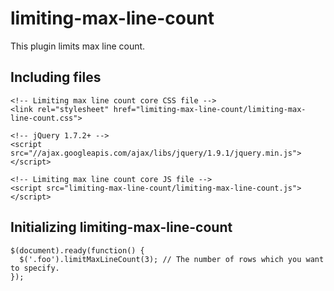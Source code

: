 # limiting-max-line-count
This plugin limits max line count.

## Including files
```
<!-- Limiting max line count core CSS file -->
<link rel="stylesheet" href="limiting-max-line-count/limiting-max-line-count.css">

<!-- jQuery 1.7.2+ -->
<script src="//ajax.googleapis.com/ajax/libs/jquery/1.9.1/jquery.min.js"></script>

<!-- Limiting max line count core JS file -->
<script src="limiting-max-line-count/limiting-max-line-count.js"></script>
```

## Initializing limiting-max-line-count
```
$(document).ready(function() {
  $('.foo').limitMaxLineCount(3); // The number of rows which you want to specify.
});
```